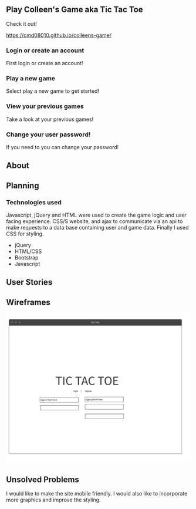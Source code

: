

## Play Colleen's Game aka Tic Tac Toe

Check it out!

https://cmd08010.github.io/colleens-game/

### Login or create an account

First login or create an account!

### Play a new game

Select play a new game to get started!


### View your previous games

Take a look at your previous games!

### Change your user password!

If you need to you can change your password!

## About

## Planning

### Technologies used

Javascript, jQuery and HTML were used to create the game logic and user facing experience. CSS/S website, and ajax to communicate via an api to make requests to a data base containing user and game data. Finally I used CSS for styling.

* jQuery
* HTML/CSS
* Bootstrap
* Javascript

## User Stories

## Wireframes

![wireframe](public/images/wf_frontpage.png)

## Unsolved Problems

I would like to make the site mobile friendly. I would also like to incorporate more graphics and improve the styling.
